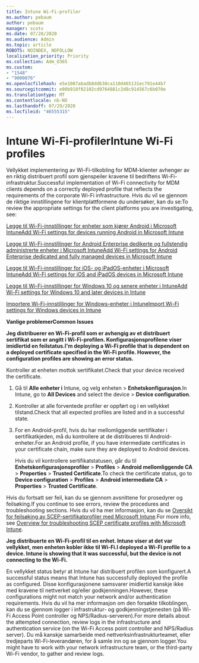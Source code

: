 ```yaml
---
title: Intune Wi-Fi-profiler
ms.author: pebaum
author: pebaum
manager: scotv
ms.date: 07/28/2020
ms.audience: Admin
ms.topic: article
ROBOTS: NOINDEX, NOFOLLOW
localization_priority: Priority
ms.collection: Adm_O365
ms.custom:
- "1548"
- "9000076"
ms.openlocfilehash: e5e1007abadb8ddb30ca110d465131ec791e44b7
ms.sourcegitcommit: e90b918f02102cd9764881c2d8c914567c6b070e
ms.translationtype: MT
ms.contentlocale: nb-NO
ms.lasthandoff: 07/29/2020
ms.locfileid: "46555315"
---
```

# <a name="intune-wi-fi-profiles"></a><span data-ttu-id="228a6-102">Intune Wi-Fi-profiler</span><span class="sxs-lookup"><span data-stu-id="228a6-102">Intune Wi-Fi profiles</span></span>

<span data-ttu-id="228a6-103">Vellykket implementering av Wi-Fi-tilkobling for MDM-klienter avhenger av en riktig distribuert profil som gjenspeiler kravene til bedriftens Wi-Fi-infrastruktur.</span><span class="sxs-lookup"><span data-stu-id="228a6-103">Successful implementation of Wi-Fi connectivity for MDM clients depends on a correctly deployed profile that reflects the requirements of the corporate Wi-Fi infrastructure.</span></span> <span data-ttu-id="228a6-104">Hvis du vil se gjennom de riktige innstillingene for klientplattformene du undersøker, kan du se:</span><span class="sxs-lookup"><span data-stu-id="228a6-104">To review the appropriate settings for the client platforms you are investigating, see:</span></span> 

[<span data-ttu-id="228a6-105">Legge til Wi-Fi-innstillinger for enheter som kjører Android i Microsoft Intune</span><span class="sxs-lookup"><span data-stu-id="228a6-105">Add Wi-Fi settings for devices running Android in Microsoft Intune</span></span>](https://docs.microsoft.com/intune/wi-fi-settings-android)

[<span data-ttu-id="228a6-106">Legge til Wi-Fi-innstillinger for Android Enterprise dedikerte og fullstendig administrerte enheter i Microsoft Intune</span><span class="sxs-lookup"><span data-stu-id="228a6-106">Add Wi-Fi settings for Android Enterprise dedicated and fully managed devices in Microsoft Intune</span></span>](https://docs.microsoft.com/intune/wi-fi-settings-android-enterprise)

[<span data-ttu-id="228a6-107">Legge til Wi-Fi-innstillinger for iOS- og iPadOS-enheter i Microsoft Intune</span><span class="sxs-lookup"><span data-stu-id="228a6-107">Add Wi-Fi settings for iOS and iPadOS devices in Microsoft Intune</span></span>](https://docs.microsoft.com/intune/wi-fi-settings-ios)

[<span data-ttu-id="228a6-108">Legge til Wi-Fi-innstillinger for Windows 10 og senere enheter i Intune</span><span class="sxs-lookup"><span data-stu-id="228a6-108">Add Wi-Fi settings for Windows 10 and later devices in Intune</span></span>](https://docs.microsoft.com/intune/wi-fi-settings-windows)

[<span data-ttu-id="228a6-109">Importere Wi-Fi-innstillinger for Windows-enheter i Intune</span><span class="sxs-lookup"><span data-stu-id="228a6-109">Import Wi-Fi settings for Windows devices in Intune</span></span>](https://docs.microsoft.com/intune/wi-fi-settings-import-windows-8-1)

<span data-ttu-id="228a6-110">**Vanlige problemer**</span><span class="sxs-lookup"><span data-stu-id="228a6-110">**Common Issues**</span></span>

<span data-ttu-id="228a6-111">**Jeg distribuerer en Wi-Fi-profil som er avhengig av et distribuert sertifikat som er angitt i Wi-Fi-profilen. Konfigurasjonsprofilene viser imidlertid en feilstatus.**</span><span class="sxs-lookup"><span data-stu-id="228a6-111">**I'm deploying a Wi-Fi profile that is dependent on a deployed certificate specified in the Wi-Fi profile. However, the configuration profiles are showing an error status.**</span></span>

<span data-ttu-id="228a6-112">Kontroller at enheten mottok sertifikatet.</span><span class="sxs-lookup"><span data-stu-id="228a6-112">Check that your device received the certificate.</span></span>

1. <span data-ttu-id="228a6-113">Gå til **Alle enheter i** Intune, og velg enheten > **Enhetskonfigurasjon**.</span><span class="sxs-lookup"><span data-stu-id="228a6-113">In Intune, go to **All Devices** and select the device > **Device configuration**.</span></span>

2. <span data-ttu-id="228a6-114">Kontroller at alle forventede profiler er oppført og i en vellykket tilstand.</span><span class="sxs-lookup"><span data-stu-id="228a6-114">Check that all expected profiles are listed and in a successful state.</span></span>

3. <span data-ttu-id="228a6-115">For en Android-profil, hvis du har mellomliggende sertifikater i sertifikatkjeden, må du kontrollere at de distribueres til Android-enheter.</span><span class="sxs-lookup"><span data-stu-id="228a6-115">For an Android profile, if you have intermediate certificates in your certificate chain, make sure they are deployed to Android devices.</span></span>

    <span data-ttu-id="228a6-116">Hvis du vil kontrollere sertifikatstatusen, går du til **Enhetskonfigurasjonsprofiler**  >  **Profiles**  >  **Android mellomliggende CA**  >  **Properties**  >  **Trusted Certificate**.</span><span class="sxs-lookup"><span data-stu-id="228a6-116">To check the certificate status, go to **Device configuration** > **Profiles** > **Android intermediate CA** > **Properties** > **Trusted Certificate**.</span></span>

<span data-ttu-id="228a6-117">Hvis du fortsatt ser feil, kan du se gjennom avsnittene for prosedyrer og feilsøking.</span><span class="sxs-lookup"><span data-stu-id="228a6-117">If you continue to see errors, review the procedures and troubleshooting sections.</span></span> <span data-ttu-id="228a6-118">Hvis du vil ha mer informasjon, kan du se [Oversikt for feilsøking av SCEP-sertifikatprofiler med Microsoft Intune](https://support.microsoft.com/help/4457481/troubleshooting-scep-certificate-profile-deployment-in-intune).</span><span class="sxs-lookup"><span data-stu-id="228a6-118">For more info, see [Overview for troubleshooting SCEP certificate profiles with Microsoft Intune](https://support.microsoft.com/help/4457481/troubleshooting-scep-certificate-profile-deployment-in-intune).</span></span>

<span data-ttu-id="228a6-119">**Jeg distribuerte en Wi-Fi-profil til en enhet. Intune viser at det var vellykket, men enheten kobler ikke til Wi-Fi.**</span><span class="sxs-lookup"><span data-stu-id="228a6-119">**I deployed a Wi-Fi profile to a device. Intune is showing that it was successful, but the device is not connecting to the Wi-Fi.**</span></span>

<span data-ttu-id="228a6-120">En vellykket status betyr at Intune har distribuert profilen som konfigurert.</span><span class="sxs-lookup"><span data-stu-id="228a6-120">A successful status means that Intune has successfully deployed the profile as configured.</span></span> <span data-ttu-id="228a6-121">Disse konfigurasjonene samsvarer imidlertid kanskje ikke med kravene til nettverket og/eller godkjenningen.</span><span class="sxs-lookup"><span data-stu-id="228a6-121">However, these configurations might not match your network and/or authentication requirements.</span></span> <span data-ttu-id="228a6-122">Hvis du vil ha mer informasjon om den forsøkte tilkoblingen, kan du se gjennom logger i infrastruktur- og godkjenningstjenesten (på Wi-Fi Access Point controller og NPS/Radius-serveren).</span><span class="sxs-lookup"><span data-stu-id="228a6-122">For more details about the attempted connection, review logs in the infrastructure and authentication service (on the Wi-Fi Access point controller and NPS/Radius server).</span></span> <span data-ttu-id="228a6-123">Du må kanskje samarbeide med nettverksinfrastrukturteamet, eller tredjeparts Wi-Fi-leverandøren, for å samle inn og se gjennom logger.</span><span class="sxs-lookup"><span data-stu-id="228a6-123">You might have to work with your network infrastructure team, or the third-party Wi-Fi vendor, to gather and review logs.</span></span>